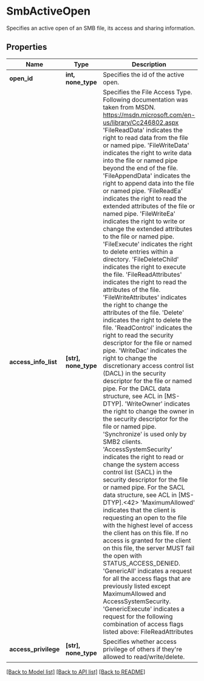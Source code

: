 # SmbActiveOpen

Specifies an active open of an SMB file, its access and sharing information.

## Properties
Name | Type | Description | Notes
------------ | ------------- | ------------- | -------------
**open_id** | **int, none_type** | Specifies the id of the active open. | [optional] 
**access_info_list** | **[str], none_type** | Specifies the File Access Type. Following documentation was taken from MSDN. https://msdn.microsoft.com/en-us/library/Cc246802.aspx  &#39;FileReadData&#39; indicates the right to read data from the file or named   pipe. &#39;FileWriteData&#39; indicates the right to write data into the file or named   pipe beyond the end of the file. &#39;FileAppendData&#39; indicates the right to append data into the file or named   pipe. &#39;FileReadEa&#39; indicates the right to read the extended attributes of the   file or named pipe. &#39;FileWriteEa&#39; indicates the right to write or change the extended   attributes to the file or named pipe. &#39;FileExecute&#39; indicates the right to delete entries within a directory. &#39;FileDeleteChild&#39; indicates the right to execute the file. &#39;FileReadAttributes&#39; indicates the right to read the attributes of the   file. &#39;FileWriteAttributes&#39; indicates the right to change the attributes of the   file. &#39;Delete&#39; indicates the right to delete the file. &#39;ReadControl&#39; indicates the right to read the security descriptor for the   file or named pipe. &#39;WriteDac&#39; indicates the right to change the discretionary access control   list (DACL) in the security descriptor for the file or named pipe. For   the DACL data structure, see ACL in [MS-DTYP]. &#39;WriteOwner&#39; indicates the right to change the owner in the security   descriptor for the file or named pipe. &#39;Synchronize&#39; is used only by SMB2 clients. &#39;AccessSystemSecurity&#39; indicates the right to read or change the system   access control list (SACL) in the security descriptor for the file or   named pipe. For the SACL data structure, see ACL in [MS-DTYP].&lt;42&gt; &#39;MaximumAllowed&#39; indicates that the client is requesting an open to the   file with the highest level of access the client has on this file.   If no access is granted for the client on this file, the server MUST   fail the open with STATUS_ACCESS_DENIED. &#39;GenericAll&#39; indicates a request for all the access flags that are   previously listed except MaximumAllowed and AccessSystemSecurity. &#39;GenericExecute&#39; indicates a request for the following combination of   access flags listed above:   FileReadAttributes| FileExecute| Synchronize| ReadControl. &#39;GenericWrite&#39; indicates a request for the following combination of   access flags listed above:   FileWriteData| FileAppendData| FileWriteAttributes| FileWriteEa|   Synchronize| ReadControl. &#39;GenericRead&#39; indicates a request for the following combination of   access flags listed above:   FileReadData| FileReadAttributes| FileReadEa| Synchronize|   ReadControl. | [optional] 
**access_privilege** | **[str], none_type** | Specifies whether access privilege of others if they&#39;re allowed to read/write/delete. | [optional] 

[[Back to Model list]](../README.md#documentation-for-models) [[Back to API list]](../README.md#documentation-for-api-endpoints) [[Back to README]](../README.md)


